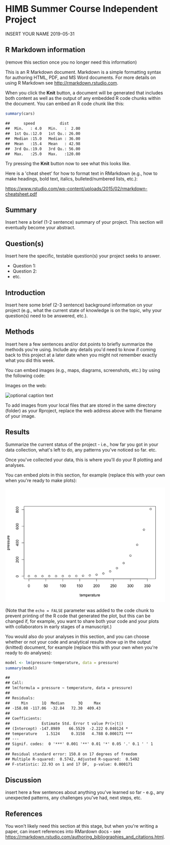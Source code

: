 HIMB Summer Course Independent Project
================
INSERT YOUR NAME
2019-05-31

R Markdown information
----------------------

(remove this section once you no longer need this information)

This is an R Markdown document. Markdown is a simple formatting syntax for authoring HTML, PDF, and MS Word documents. For more details on using R Markdown see <http://rmarkdown.rstudio.com>.

When you click the **Knit** button, a document will be generated that includes both content as well as the output of any embedded R code chunks within the document. You can embed an R code chunk like this:

``` r
summary(cars)
```

    ##      speed           dist       
    ##  Min.   : 4.0   Min.   :  2.00  
    ##  1st Qu.:12.0   1st Qu.: 26.00  
    ##  Median :15.0   Median : 36.00  
    ##  Mean   :15.4   Mean   : 42.98  
    ##  3rd Qu.:19.0   3rd Qu.: 56.00  
    ##  Max.   :25.0   Max.   :120.00

Try pressing the **Knit** button now to see what this looks like.

Here is a 'cheat sheet' for how to format text in RMarkdown (e.g., how to make headings, bold text, italics, bulleted/numbered lists, etc.):

<https://www.rstudio.com/wp-content/uploads/2015/02/rmarkdown-cheatsheet.pdf>

Summary
-------

Insert here a brief (1-2 sentence) summary of your project. This section will eventually become your abstract.

Question(s)
-----------

Insert here the specific, testable question(s) your project seeks to answer.

-   Question 1:
-   Question 2:
-   etc.

Introduction
------------

Insert here some brief (2-3 sentence) background information on your project (e.g., what the current state of knowledge is on the topic, why your question(s) need to be answered, etc.).

Methods
-------

Insert here a few sentences and/or dot points to briefly summarize the methods you're using. Include any details you'd need to know if coming back to this project at a later date when you might not remember exactly what you did this week.

You can embed images (e.g., maps, diagrams, screenshots, etc.) by using the following code:

Images on the web:

![optional caption text](https://www.bestfunnies.com/wp-content/uploads/2012/08/Funny-Fish-11.jpg)

To add images from your local files that are stored in the same directory (folder) as your Rproject, replace the web address above with the fliename of your image.

Results
-------

Summarize the current status of the project - i.e., how far you got in your data collection, what's left to do, any patterns you've noticed so far. etc.

Once you've collected your data, this is where you'll do your R plotting and analyses.

You can embed plots in this section, for example (replace this with your own when you're ready to make plots):

![](IndependentProject_files/figure-markdown_github/pressure%20plot-1.png)

(Note that the `echo = FALSE` parameter was added to the code chunk to prevent printing of the R code that generated the plot, but this can be changed if, for example, you want to share both your code and your plots with collaborators in early stages of a manuscript.)

You would also do your analyses in this section, and you can choose whether or not your code and analytical results show up in the output (knitted) document, for example (replace this with your own when you're ready to do analyses):

``` r
model <- lm(pressure~temperature, data = pressure)
summary(model)
```

    ## 
    ## Call:
    ## lm(formula = pressure ~ temperature, data = pressure)
    ## 
    ## Residuals:
    ##     Min      1Q  Median      3Q     Max 
    ## -158.08 -117.06  -32.84   72.30  409.43 
    ## 
    ## Coefficients:
    ##              Estimate Std. Error t value Pr(>|t|)    
    ## (Intercept) -147.8989    66.5529  -2.222 0.040124 *  
    ## temperature    1.5124     0.3158   4.788 0.000171 ***
    ## ---
    ## Signif. codes:  0 '***' 0.001 '**' 0.01 '*' 0.05 '.' 0.1 ' ' 1
    ## 
    ## Residual standard error: 150.8 on 17 degrees of freedom
    ## Multiple R-squared:  0.5742, Adjusted R-squared:  0.5492 
    ## F-statistic: 22.93 on 1 and 17 DF,  p-value: 0.000171

Discussion
----------

insert here a few sentences about anything you've learned so far - e.g., any unexpected patterns, any challenges you've had, next steps, etc.

References
----------

You won't likely need this section at this stage, but when you're writing a paper, can insert references into RMardown docs - see <https://rmarkdown.rstudio.com/authoring_bibliographies_and_citations.html>.
